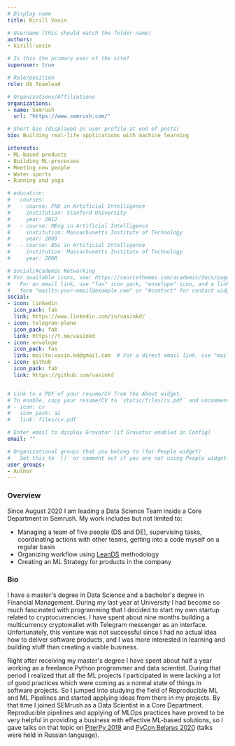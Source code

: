 ```yaml
---
# Display name
title: Kirill Vasin

# Username (this should match the folder name)
authors:
- kirill-vasin

# Is this the primary user of the site?
superuser: true

# Role/position
role: DS Teamlead

# Organizations/Affiliations
organizations:
- name: Semrush
  url: "https://www.semrush.com/"

# Short bio (displayed in user profile at end of posts)
bio: Building real-life applications with machine learning

interests:
- ML-based products
- Building ML-processes
- Meeting new people
- Water sports
- Running and yoga

# education:
#   courses:
#   - course: PhD in Artificial Intelligence
#     institution: Stanford University
#     year: 2012
#   - course: MEng in Artificial Intelligence
#     institution: Massachusetts Institute of Technology
#     year: 2009
#   - course: BSc in Artificial Intelligence
#     institution: Massachusetts Institute of Technology
#     year: 2008

# Social/Academic Networking
# For available icons, see: https://sourcethemes.com/academic/docs/page-builder/#icons
#   For an email link, use "fas" icon pack, "envelope" icon, and a link in the
#   form "mailto:your-email@example.com" or "#contact" for contact widget.
social:
- icon: linkedin
  icon_pack: fab
  link: https://www.linkedin.com/in/vasinkd/
- icon: telegram-plane
  icon_pack: fab
  link: https://t.me/vasinkd
- icon: envelope
  icon_pack: fas
  link: mailto:vasin.kd@gmail.com  # For a direct email link, use "mailto:test@example.org".
- icon: github
  icon_pack: fab
  link: https://github.com/vasinkd


# Link to a PDF of your resume/CV from the About widget.
# To enable, copy your resume/CV to `static/files/cv.pdf` and uncomment the lines below.
# - icon: cv
#   icon_pack: ai
#   link: files/cv.pdf

# Enter email to display Gravatar (if Gravatar enabled in Config)
email: ""

# Organizational groups that you belong to (for People widget)
#   Set this to `[]` or comment out if you are not using People widget.
user_groups:
- Author
---
```

### Overview

Since August 2020 I am leading a Data Science Team inside a Core Department in Semrush. My work includes but not limited to:
* Managing a team of five people (DS and DE), supervising tasks, coordinating actions with other teams, getting into a code myself on a regular basis
* Organizing workflow using [LeanDS](https://leands.ai/) methodology
* Creating an ML Strategy for products in the company

### Bio
I have a master's degree in Data Science and a bachelor's degree in Financial Management.
During my last year at University I had become so much fascinated with programming that I decided to start my own startup related to cryptocurrencies. I have spent about nine months building a multicurrency cryptowallet with Telegram messenger as an interface. Unfortunately, this venture was not successful since I had no actual idea how to deliver software products, and I was more interested in learning and building stuff than creating a viable business.

Right after receiving my master's degree I have spent about half a year working as a freelance Python programmer and data scientist. During that period I realized that all the ML projects I participated in were lacking a lot of good practices which were coming as a normal state of things in software projects.
So I jumped into studying the field of Reproducible ML and ML Pipelines and started applying ideas from there in my projects. By that time I joined SEMrush as a Data Scientist in a Core Department. Reproducible pipelines and applying of MLOps practices have proved to be very helpful in providing a business with effective ML-based solutions, so I gave talks on that topic on [PiterPy 2019](http://localhost:1234/talk/pycon_belarus_2020/) and [PyCon Belarus 2020](http://localhost:1234/talk/pycon_belarus_2020/) (talks were held in Russian language).